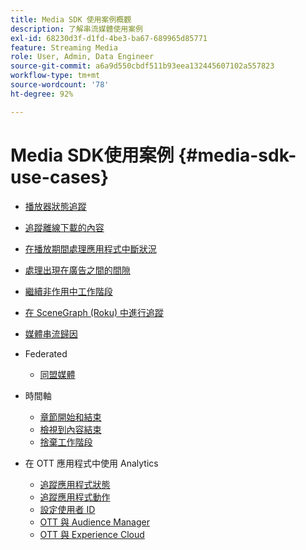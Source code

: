 ```yaml
---
title: Media SDK 使用案例概觀
description: 了解串流媒體使用案例
exl-id: 68230d3f-d1fd-4be3-ba67-689965d85771
feature: Streaming Media
role: User, Admin, Data Engineer
source-git-commit: a6a9d550cbdf511b93eea132445607102a557823
workflow-type: tm+mt
source-wordcount: '78'
ht-degree: 92%

---
```


# Media SDK使用案例 {#media-sdk-use-cases}

* [播放器狀態追蹤](/help/use-cases/player-state-tracking/player-state-overview.md)
* [追蹤離線下載的內容](/help/use-cases/track-downloaded-content.md)
* [在播放期間處理應用程式中斷狀況](/help/use-cases/cookbook/app-interrupts.md)
* [處理出現在廣告之間的間隙](/help/use-cases/cookbook/fix-ad-play-ad.md)
* [繼續非作用中工作階段](/help/use-cases/cookbook/resuming-inactive.md)
* [在 SceneGraph (Roku) 中進行追蹤](/help/use-cases/cookbook/sdk-track-scenegraph.md)
* [媒體串流歸因](/help/use-cases/media-analytics-cookbook/media-dimensions.md)

* Federated
   * [同盟媒體](/help/use-cases/federated-media.md)

* 時間軸
   * [章節開始和結束](/help/use-cases/timelines/chapter-start-end.md)
   * [檢視到內容結束](/help/use-cases/timelines/view-to-end-of-content.md)
   * [捨棄工作階段](/help/use-cases/timelines/user-abandons-session.md)

* 在 OTT 應用程式中使用 Analytics
   * [追蹤應用程式狀態](/help/use-cases/analytics-with-ott/track-app-states.md)
   * [追蹤應用程式動作](/help/use-cases/analytics-with-ott/track-app-actions.md)
   * [設定使用者 ID](/help/use-cases/analytics-with-ott/set-user-ids.md)
   * [OTT 與 Audience Manager](/help/use-cases/analytics-with-ott/ott-am.md)
   * [OTT 與 Experience Cloud](/help/use-cases/analytics-with-ott/ott-experience-cloud.md)
